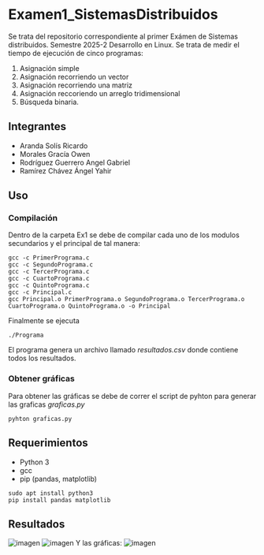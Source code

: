 # Examen1_SistemasDistribuidos
Se trata del repositorio correspondiente al primer Exámen de Sistemas distribuidos. Semestre 2025-2
Desarrollo en Linux.
Se trata de medir el tiempo de ejecución de cinco programas:
1. Asignación simple
2. Asignación recorriendo un vector
3. Asignación recorriendo una matriz
4. Asignación reccoriendo un arreglo tridimensional
5. Búsqueda binaria.
## Integrantes
- Aranda Solís Ricardo
- Morales Gracía Owen
- Rodríguez Guerrero Angel Gabriel
- Ramírez Chávez Ángel Yahir
## Uso 
### Compilación
Dentro de la carpeta Ex1 se debe de compilar cada uno de los modulos secundarios y el principal de tal manera:
```
gcc -c PrimerPrograma.c
gcc -c SegundoPrograma.c
gcc -c TercerPrograma.c
gcc -c CuartoPrograma.c
gcc -c QuintoPrograma.c
gcc -c Principal.c
gcc Principal.o PrimerPrograma.o SegundoPrograma.o TercerPrograma.o CuartoPrograma.o QuintoPrograma.o -o Principal
```
Finalmente se ejecuta
```
./Programa
```
El programa genera un archivo llamado *resultados.csv* donde contiene todos los resultados.
### Obtener gráficas
Para obtener las gráficas se debe de correr el script de pyhton para generar las graficas *graficas.py*
```
pyhton graficas.py
```
## Requerimientos 
- Python 3
- gcc
- pip (pandas, matplotlib)
```
sudo apt install python3
pip install pandas matplotlib
```
## Resultados
![imagen](https://github.com/user-attachments/assets/1cbcd809-90d1-4be1-a130-977581da32eb)
![imagen](https://github.com/user-attachments/assets/27e071a5-9dc7-4c8f-a971-7834b9f7bb12)
Y las gráficas:
![imagen](Ex1/graficas/)
